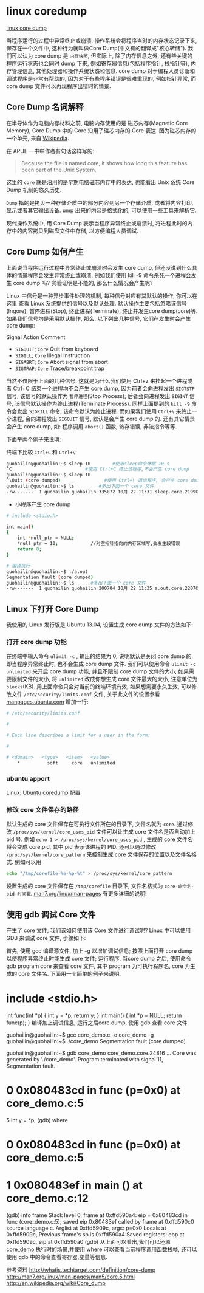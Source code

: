 # linux coredump

[linux core dump](https://www.cnblogs.com/hazir/p/linxu_core_dump.html)

当程序运行的过程中异常终止或崩溃,
操作系统会将程序当时的内存状态记录下来, 保存在一个文件中,
这种行为就叫做Core Dump(中文有的翻译成"核心转储").
我们可以认为 core dump 是 `内存快照`,
但实际上, 除了内存信息之外, 还有些关键的程序运行状态也会同时 dump 下来,
例如寄存器信息(包括程序指针, 栈指针等), 内存管理信息,
其他处理器和操作系统状态和信息. core dump 对于编程人员诊断和调试程序是非常有帮助的,
因为对于有些程序错误是很难重现的,
例如指针异常, 而 core dump 文件可以再现程序出错时的情景.

## Core Dump 名词解释

在半导体作为电脑内存材料之前, 电脑内存使用的是 磁芯内存(Magnetic Core Memory),
Core Dump 中的 Core 沿用了磁芯内存的 Core 表达.
图为磁芯内存的一个单元, 来自 [Wikipedia](https://zh.wikipedia.org/wiki/%E7%A3%81%E8%8A%AF%E8%A8%98%E6%86%B6%E9%AB%94).

在 APUE 一书中作者有句话这样写的:
>Because the file is named core, it shows how long this feature has been part of the Unix System.

这里的 `core` 就是沿用的是早期电脑磁芯内存中的表达,
也能看出 Unix 系统 Core Dump 机制的悠久历史.

`Dump` 指的是拷贝一种存储介质中的部分内容到另一个存储介质,
或者将内容打印, 显示或者其它输出设备. 
ump 出来的内容是格式化的, 可以使用一些工具来解析它.

现代操作系统中, 用 Core Dump 表示当程序异常终止或崩溃时, 
将进程此时的内存中的内容拷贝到磁盘文件中存储, 以方便编程人员调试.

## Core Dump 如何产生

上面说当程序运行过程中异常终止或崩溃时会发生 core dump, 
但还没说到什么具体的情景程序会发生异常终止或崩溃, 
例如我们使用 kill -9 命令杀死一个进程会发生 core dump 吗?
实验证明是不能的, 那么什么情况会产生呢?

Linux 中信号是一种异步事件处理的机制, 每种信号对应有其默认的操作, 
你可以在 [这里](http://man7.org/linux/man-pages/man7/signal.7.html) 
查看 Linux 系统提供的信号以及默认处理. 
默认操作主要包括忽略该信号(Ingore), 暂停进程(Stop), 终止进程(Terminate), 
终止并发生core dump(core)等. 如果我们信号均是采用默认操作, 
那么, 以下列出几种信号, 它们在发生时会产生 core dump:

Signal Action Comment

+ `SIGQUIT`;    `Core` Quit from keyboard
+ `SIGILL`;     `Core` Illegal Instruction
+ `SIGABRT`;    `Core` Abort signal from abort
+ `SIGTRAP`;    `Core` Trace/breakpoint trap

当然不仅限于上面的几种信号. 
这就是为什么我们使用 Ctrl+z 来挂起一个进程或者 Ctrl+C 结束一个进程均不会产生 core dump, 
因为前者会向进程发出 `SIGTSTP` 信号, 该信号的默认操作为 `暂停进程`(Stop Process);
后者会向进程发出 `SIGINT` 信号, 该信号默认操作为终止进程(Terminate Process). 
同样上面提到的 `kill -9` 命令会发出 `SIGKILL` 命令, 该命令默认为终止进程. 
而如果我们使用 `Ctrl+\` 来终止一个进程, 会向进程发出 `SIGQUIT` 信号, 默认是会产生 core dump 的. 
还有其它情景会产生 core dump,  如: 程序调用 `abort()` 函数, 访存错误, 非法指令等等.

下面举两个例子来说明:

终端下比较 `Ctrl+C` 和 `Ctrl+\`:

```bash
guohailin@guohailin:~$ sleep 10        #使用sleep命令休眠 10 s
^C                           #使用 Ctrl+C 终止该程序,不会产生 core dump
guohailin@guohailin:~$ sleep 10
^\Quit (core dumped)                #使用 Ctrl+\ 退出程序, 会产生 core dump
guohailin@guohailin:~$ ls         #多出下面一个 core 文件
-rw-------  1 guohailin guohailin 335872 10月 22 11:31 sleep.core.21990
```

+ 小程序产生 core dump

```bash
# include <stdio.h>

int main()
{
    int *null_ptr = NULL;
    *null_ptr = 10;            //对空指针指向的内存区域写,会发生段错误
    return 0;
}
```

```bash
# 编译执行
guohailin@guohailin:~$ ./a.out
Segmentation fault (core dumped)
guohailin@guohailin:~$ ls      #多出下面一个 core 文件
-rw-------  1 guohailin guohailin 200704 10月 22 11:35 a.out.core.22070
```

## Linux 下打开 Core Dump

我使用的 Linux 发行版是 Ubuntu 13.04, 设置生成 core dump 文件的方法如下:

### 打开 core dump 功能

在终端中输入命令 `ulimit -c` , 输出的结果为 0,
说明默认是关闭 core dump 的, 即当程序异常终止时, 也不会生成 core dump 文件.
我们可以使用命令 `ulimit -c unlimited` 来开启 core dump 功能, 
并且不限制 core dump 文件的大小; 如果需要限制文件的大小, 
将 `unlimited` 改成你想生成 core 文件最大的大小, 注意单位为 `blocks`(KB).
用上面命令只会对当前的终端环境有效, 如果想需要永久生效, 
可以修改文件 `/etc/security/limits.conf` 文件, 
关于此文件的设置参看 [manpages.ubuntu.com](http://manpages.ubuntu.com/manpages/hardy/man5/limits.conf.5.html) 增加一行:

```bash
# /etc/security/limits.conf

#

# Each line describes a limit for a user in the form:

#

# <domain>   <type>   <item>   <value>
    *          soft     core   unlimited
```

### ubuntu apport

[Linux: Ubuntu coredump 配置](https://blog.csdn.net/JiMoKuangXiangQu/article/details/129040106)


### 修改 core 文件保存的路径

默认生成的 core 文件保存在可执行文件所在的目录下, 文件名就为 `core`.
通过修改 `/proc/sys/kernel/core_uses_pid` 文件可以让生成 core 文件名是否自动加上 pid 号.
例如 `echo 1 > /proc/sys/kernel/core_uses_pid` , 
生成的 core 文件名将会变成 core.pid, 其中 pid 表示该进程的 PID.
还可以通过修改 `/proc/sys/kernel/core_pattern` 来控制生成 core 文件保存的位置以及文件名格式.
例如可以用 

```bash
echo "/tmp/corefile-%e-%p-%t" > /proc/sys/kernel/core_pattern 
```

设置生成的 core 文件保存在 `/tmp/corefile` 目录下, 文件名格式为 `core-命令名-pid-时间戳`. 
[man7.org/linux/man-pages](http://man7.org/linux/man-pages/man5/core.5.html) 有更多详细的说明!



## 使用 gdb 调试 Core 文件

产生了 core 文件, 我们该如何使用该 Core 文件进行调试呢?
Linux 中可以使用 GDB 来调试 core 文件, 步骤如下:

首先, 使用 gcc 编译源文件, 加上 -g 以增加调试信息;
按照上面打开 core dump 以使程序异常终止时能生成 core 文件;
运行程序, 当core dump 之后, 使用命令 gdb program core 来查看 core 文件, 其中 program 为可执行程序名, core 为生成的 core 文件名.
下面用一个简单的例子来说明:

# include <stdio.h>
int func(int *p)
{
    int y = *p;
    return y;
}
int main()
{
    int *p = NULL;
    return func(p);
}
编译加上调试信息, 运行之后core dump, 使用 gdb 查看 core 文件.

guohailin@guohailin:~$ gcc core_demo.c -o core_demo -g
guohailin@guohailin:~$ ./core_demo
Segmentation fault (core dumped)

guohailin@guohailin:~$ gdb core_demo core_demo.core.24816
...
Core was generated by './core_demo'.
Program terminated with signal 11, Segmentation fault.
# 0  0x080483cd in func (p=0x0) at core_demo.c:5
5       int y = *p;
(gdb)  where
# 0  0x080483cd in func (p=0x0) at core_demo.c:5
# 1  0x080483ef in main () at core_demo.c:12
(gdb) info frame
Stack level 0, frame at 0xffd590a4:
 eip = 0x80483cd in func (core_demo.c:5); saved eip 0x80483ef
 called by frame at 0xffd590c0
 source language c.
 Arglist at 0xffd5909c, args: p=0x0
 Locals at 0xffd5909c, Previous frame's sp is 0xffd590a4
 Saved registers:
  ebp at 0xffd5909c, eip at 0xffd590a0
(gdb)
从上面可以看出,我们可以还原 core_demo 执行时的场景,并使用 where 可以查看当前程序调用函数栈帧, 还可以使用 gdb 中的命令查看寄存器,变量等信息.

参考资料
http://whatis.techtarget.com/definition/core-dump
http://man7.org/linux/man-pages/man5/core.5.html
http://en.wikipedia.org/wiki/Core_dump
